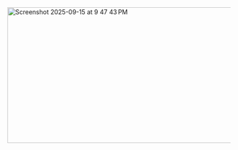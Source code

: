 <img width="519" height="307" alt="Screenshot 2025-09-15 at 9 47 43 PM" src="https://github.com/user-attachments/assets/5a15cbc3-d823-454b-b1bf-e33e782fbe8f" />
